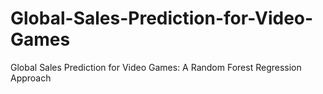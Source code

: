# Global-Sales-Prediction-for-Video-Games
Global Sales Prediction for Video Games: A Random Forest Regression Approach
